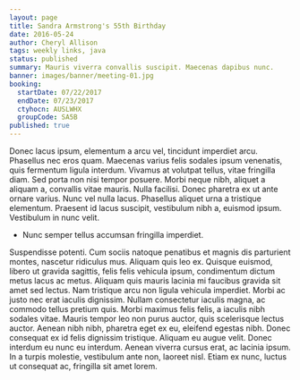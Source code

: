 ```yaml
---
layout: page
title: Sandra Armstrong's 55th Birthday
date: 2016-05-24
author: Cheryl Allison
tags: weekly links, java
status: published
summary: Mauris viverra convallis suscipit. Maecenas dapibus nunc.
banner: images/banner/meeting-01.jpg
booking:
  startDate: 07/22/2017
  endDate: 07/23/2017
  ctyhocn: AUSLWHX
  groupCode: SA5B
published: true
---
```

Donec lacus ipsum, elementum a arcu vel, tincidunt imperdiet arcu. Phasellus nec eros quam. Maecenas varius felis sodales ipsum venenatis, quis fermentum ligula interdum. Vivamus at volutpat tellus, vitae fringilla diam. Sed porta non nisi tempor posuere. Morbi neque nibh, aliquet a aliquam a, convallis vitae mauris. Nulla facilisi. Donec pharetra ex ut ante ornare varius. Nunc vel nulla lacus. Phasellus aliquet urna a tristique elementum. Praesent id lacus suscipit, vestibulum nibh a, euismod ipsum. Vestibulum in nunc velit.

* Nunc semper tellus accumsan fringilla imperdiet.

Suspendisse potenti. Cum sociis natoque penatibus et magnis dis parturient montes, nascetur ridiculus mus. Aliquam quis leo ex. Quisque euismod, libero ut gravida sagittis, felis felis vehicula ipsum, condimentum dictum metus lacus ac metus. Aliquam quis mauris lacinia mi faucibus gravida sit amet sed lectus. Nam tristique arcu non ligula vehicula imperdiet. Morbi ac justo nec erat iaculis dignissim. Nullam consectetur iaculis magna, ac commodo tellus pretium quis.
Morbi maximus felis felis, a iaculis nibh sodales vitae. Mauris tempor leo non purus auctor, quis scelerisque lectus auctor. Aenean nibh nibh, pharetra eget ex eu, eleifend egestas nibh. Donec consequat ex id felis dignissim tristique. Aliquam eu augue velit. Donec interdum eu nunc eu interdum. Aenean viverra cursus erat, ac lacinia ipsum. In a turpis molestie, vestibulum ante non, laoreet nisl. Etiam ex nunc, luctus ut consequat ac, fringilla sit amet lorem.
